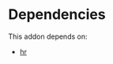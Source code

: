 # Dependencies

This addon depends on:

- [hr](https://github.com/bringout/oca-ocb-hr/tree/7fb3fb6283239c624dcbacc56df725f7a52d28aa/odoo-bringout-oca-ocb-hr)

